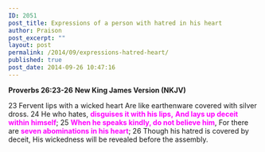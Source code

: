 ```yaml
---
ID: 2051
post_title: Expressions of a person with hatred in his heart
author: Praison
post_excerpt: ""
layout: post
permalink: /2014/09/expressions-hatred-heart/
published: true
post_date: 2014-09-26 10:47:16
---
```

<strong>Proverbs 26:23-26</strong>
<strong> New King James Version (NKJV)</strong>

23 Fervent lips with a wicked heart
Are like earthenware covered with silver dross.
24 He who hates, <span style="color: #ff00ff;"><strong>disguises it with his lips,</strong></span>
<span style="color: #ff00ff;"><strong> And lays up deceit within himself</strong></span>;
25 <span style="color: #ff00ff;"><strong>When he speaks kindly, do not believe him</strong></span>,
For there are <span style="color: #ff00ff;"><strong>seven abominations in his heart</strong></span>;
26 Though his hatred is covered by deceit,
His wickedness will be revealed before the assembly.